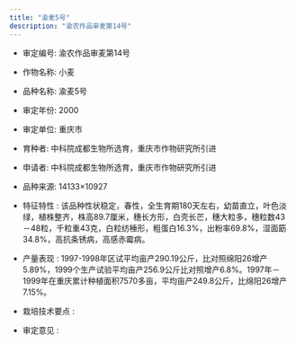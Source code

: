 ```yaml
---
title: "渝麦5号"
description: "渝农作品审麦第14号"
---
```

* 审定编号:  渝农作品审麦第14号

*  作物名称:  小麦

*  品种名称:  渝麦5号

*  审定年份:  2000

*  审定单位:  重庆市

* 育种者:  中科院成都生物所选育，重庆市作物研究所引进

*  申请者:  中科院成都生物所选育，重庆市作物研究所引进

*  品种来源:  14133×10927

*  特征特性 : 
该品种性状稳定，春性，全生育期180天左右，幼苗直立，叶色淡绿，植株整齐，株高89.7厘米，穗长方形，白壳长芒，穗大粒多，穗粒数43－48粒，千粒重43克，白粒纺棰形，粗蛋白16.3%，出粉率69.8%，湿面筯34.8%，高抗条锈病，高感赤霉病。
 
*  产量表现 : 
1997-1998年区试平均亩产290.19公斤，比对照绵阳26增产5.89%，1999个生产试验平均亩产256.9公斤比对照增产6.8%。1997年－1999年在重庆累计种植面积7570多亩，平均亩产249.8公斤，比绵阳26增产7.15%。

*  栽培技术要点 : 


*  审定意见 : 

